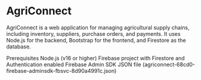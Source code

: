 # AgriConnect

AgriConnect is a web application for managing agricultural supply chains, including inventory, suppliers, purchase orders, and payments. It uses Node.js for the backend, Bootstrap for the frontend, and Firestore as the database.

Prerequisites
Node.js (v16 or higher)
Firebase project with Firestore and Authentication enabled
Firebase Admin SDK JSON file (agriconnect-68cd0-firebase-adminsdk-fbsvc-8d90a4991c.json)
